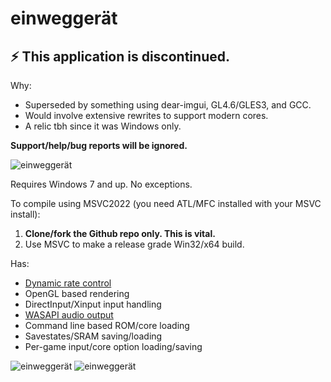 # einweggerät

## ⚡ This application is discontinued.

Why:
* Superseded by something using dear-imgui, GL4.6/GLES3, and GCC.
* Would involve extensive rewrites to support modern cores.
* A relic tbh since it was Windows only.

**Support/help/bug reports will be ignored.**

![einweggerät](https://i.ibb.co/ggtfb7v/SuYinpW.png)

Requires Windows 7 and up. No exceptions.

To compile using MSVC2022 (you need ATL/MFC installed with your MSVC install):
1) **Clone/fork the Github repo only. This is vital.**
2) Use MSVC to make a release grade Win32/x64 build.

Has:
* [Dynamic rate control](https://docs.libretro.com/development/cores/dynamic-rate-control/)
* OpenGL based rendering
* DirectInput/Xinput input handling
* [WASAPI audio output](https://github.com/floooh/sokol/blob/master/sokol_audio.h)
* Command line based ROM/core loading
* Savestates/SRAM saving/loading
* Per-game input/core option loading/saving

![einweggerät](https://i.ibb.co/12zyj00/d2t7WD9.png)
![einweggerät](https://i.ibb.co/VgjjzLh/uZcxffp.png)
